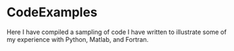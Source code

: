 # CodeExamples
Here I have compiled a sampling of code I have written to illustrate some of my experience with Python, Matlab, and Fortran.
